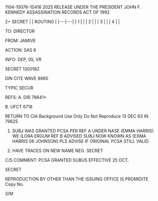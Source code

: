 1104-10076-10416 2025 RELEASE UNDER THE PRESIDENT JOHN F. KENNEDY ASSASSINATION RECORDS ACT OF 1992

2+ SECRET
|   | ROUTING |
|---|---|
| 1 |   |
| 2 |   |
| 3 |   |
| 4 |   |

TO: DIRECTOR

FROM: JAMIVE

ACTION: SAS 8

INFO: DEP, 05, VR

SECRET 1300182

DIN CITE WAVE 8985

TYPIC SECUR

REFS: A. DIR 78641*

B. UFCT 6718

RETURN TO CIA
Background Use Only
Do Not Reproduce
13 DEC 63 IN 79625

1. SUBJ WAS GRANTED PCSA PER REF A UNDER NASE (EMMA HARRIS)
WE (LORA ERGUM REF B ADVISED SUBJ NOW KNOWN AS (EXMA HARRIS 06
JOHNSON) PLS ADVISE IF ORIGINAL PCSA STILL VALID.

2. HAVE TRACES ON NEW NAME NEG.
SECRET

C/S COMMENT: PCSA GRANTED SUBUS EFFECTIVE 25 OCT.

SECRET

REPRODUCTION BY OTHER THAN THE ISSUING OFFICE IS PROMIDITE
Copy No.

3/M

